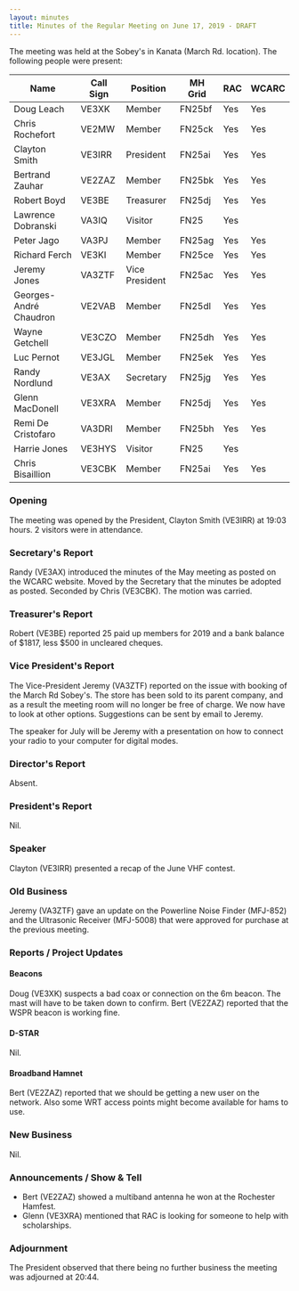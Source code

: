 ```yaml
---
layout: minutes
title: Minutes of the Regular Meeting on June 17, 2019 - DRAFT
---
```


The meeting was held at the Sobey's in Kanata (March Rd. location).
The following people were present:

| Name                   | Call Sign  | Position         | MH Grid | RAC | WCARC |
|------------------------|------------|------------------|---------|-----|-------|
| Doug Leach             | VE3XK      | Member           | FN25bf  | Yes | Yes   |
| Chris Rochefort        | VE2MW      | Member           | FN25ck  | Yes | Yes   |
| Clayton Smith          | VE3IRR     | President        | FN25ai  | Yes | Yes   |
| Bertrand Zauhar        | VE2ZAZ     | Member           | FN25bk  | Yes | Yes   |
| Robert Boyd            | VE3BE      | Treasurer        | FN25dj  | Yes | Yes   |
| Lawrence Dobranski     | VA3IQ      | Visitor          | FN25    | Yes |       |
| Peter Jago             | VA3PJ      | Member           | FN25ag  | Yes | Yes   |
| Richard Ferch          | VE3KI      | Member           | FN25ce  | Yes | Yes   |
| Jeremy Jones           | VA3ZTF     | Vice President   | FN25ac  | Yes | Yes   |
| Georges-André Chaudron | VE2VAB     | Member           | FN25dl  | Yes | Yes   |
| Wayne Getchell         | VE3CZO     | Member           | FN25dh  | Yes | Yes   |
| Luc Pernot             | VE3JGL     | Member           | FN25ek  | Yes | Yes   |
| Randy Nordlund         | VE3AX      | Secretary        | FN25jg  | Yes | Yes   |
| Glenn MacDonell        | VE3XRA     | Member           | FN25dj  | Yes | Yes   |
| Remi De Cristofaro     | VA3DRI     | Member           | FN25bh  | Yes | Yes   |
| Harrie Jones           | VE3HYS     | Visitor          | FN25    | Yes |       |
| Chris Bisaillion       | VE3CBK     | Member           | FN25ai  | Yes | Yes   |

### Opening

The meeting was opened by the President, Clayton Smith (VE3IRR) at 19:03 hours.
2 visitors were in attendance.

### Secretary's Report

Randy (VE3AX) introduced the minutes of the May meeting as posted on the WCARC website.
Moved by the Secretary that the minutes be adopted as posted.
Seconded by Chris (VE3CBK). The motion was carried.

### Treasurer's Report

Robert (VE3BE) reported 25 paid up members for 2019 and a bank balance of $1817, less $500 in uncleared cheques.

### Vice President's Report

The Vice-President Jeremy (VA3ZTF) reported on the issue with booking of the March Rd Sobey's. The store has been sold to its parent company, and as a result the meeting room will no longer be free of charge. We now have to look at other options. Suggestions can be sent by email to Jeremy.

The speaker for July will be Jeremy with a presentation on how to connect your radio to your computer for digital modes.

### Director's Report

Absent.

### President's Report

Nil.

### Speaker

Clayton (VE3IRR) presented a recap of the June VHF contest.

### Old Business

Jeremy (VA3ZTF) gave an update on the Powerline Noise Finder (MFJ-852) and the Ultrasonic Receiver (MFJ-5008) that were approved for purchase at the previous meeting.

### Reports / Project Updates

#### Beacons

Doug (VE3XK) suspects a bad coax or connection on the 6m beacon. The mast will have to be taken down to confirm.
Bert (VE2ZAZ) reported that the WSPR beacon is working fine.

#### D-STAR

Nil.

#### Broadband Hamnet

Bert (VE2ZAZ) reported that we should be getting a new user on the network.
Also some WRT access points might become available for hams to use.

### New Business

Nil.

### Announcements / Show & Tell

* Bert (VE2ZAZ) showed a multiband antenna he won at the Rochester Hamfest.
* Glenn (VE3XRA) mentioned that RAC is looking for someone to help with scholarships.

### Adjournment

The President observed that there being no further business the meeting was
adjourned at 20:44.
